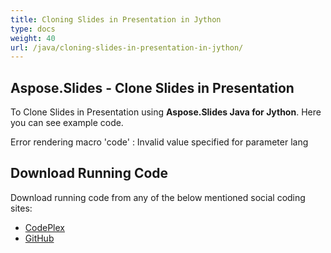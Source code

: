 ```yaml
---
title: Cloning Slides in Presentation in Jython
type: docs
weight: 40
url: /java/cloning-slides-in-presentation-in-jython/
---
```


## **Aspose.Slides - Clone Slides in Presentation**
To Clone Slides in Presentation using **Aspose.Slides Java for Jython**. Here you can see example code.

Error rendering macro 'code' : Invalid value specified for parameter lang
## **Download Running Code**
Download running code from any of the below mentioned social coding sites:

- [CodePlex](https://asposeslidesjavajython.codeplex.com/releases/view/620122)
- [GitHub](https://github.com/aspose-slides/Aspose.Slides-for-Java/releases/tag/Aspose.Slides_Java_for_Jython-v1.0)
